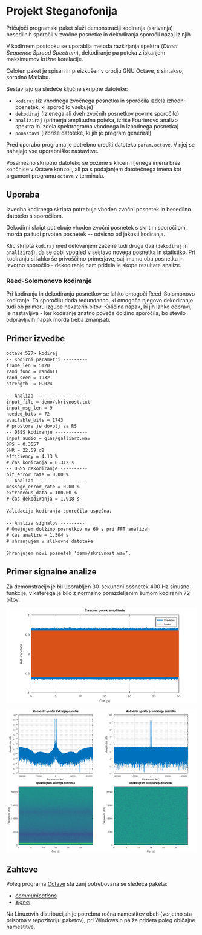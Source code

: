 # Projekt Steganofonija

Pričujoči programski paket služi demonstraciji kodiranja (skrivanja) besedilnih sporočil v zvočne posnetke in dekodiranja sporočil nazaj iz njih.

V kodirnem postopku se uporablja metoda razširjanja spektra (*Direct Sequence Spread Spectrum*), dekodiranje pa poteka z iskanjem maksimumov križne korelacije.

Celoten paket je spisan in preizkušen v orodju GNU Octave, s sintakso, sorodno Matlabu.

Sestavljajo ga sledeče ključne skriptne datoteke:

- `kodiraj` (iz vhodnega zvočnega posnetka in sporočila izdela izhodni posnetek, ki sporočilo vsebuje)
- `dekodiraj` (iz enega ali dveh zvočnih posnetkov povrne sporočilo)
- `analiziraj` (primerja amplitudna poteka, izriše Fourierovo analizo spektra in izdela spektrograma vhodnega in izhodnega posnetka)
- `ponastavi` (izbriše datoteke, ki jih je program generiral)

Pred uporabo programa je potrebno urediti datoteko `param.octave`. V njej se nahajajo vse uporabniške nastavitve.

Posamezno skriptno datoteko se požene s klicem njenega imena brez končnice v Octave konzoli, ali pa s podajanjem datotečnega imena kot argument programu `octave` v terminalu.


## Uporaba

Izvedba kodirnega skripta potrebuje vhoden zvočni posnetek in besedilno datoteko s sporočilom.

Dekodirni skript potrebuje vhoden zvočni posnetek s skritim sporočilom, morda pa tudi prvoten posnetek -- odvisno od jakosti kodiranja.

Klic skripta `kodiraj` med delovanjem zažene tudi druga dva (`dekodiraj` in `analiziraj`), da se dobi vpogled v sestavo novega posnetka in statistiko. Pri kodiranju si lahko še privoščimo primerjave, saj imamo oba posnetka in izvorno sporočilo - dekodiranje nam pridela le skope rezultate analize.

### Reed-Solomonovo kodiranje

Pri kodiranju in dekodiranju posnetkov se lahko omogoči Reed-Solomonovo kodiranje. To sporočilu doda redundanco, ki omogoča njegovo dekodiranje tudi ob primeru izgube nekaterih bitov. Količina napak, ki jih lahko odpravi, je nastavljiva - ker kodiranje znatno poveča dolžino sporočila, bo število odpravljivih napak morda treba zmanjšati.


## Primer izvedbe

```
octave:527> kodiraj
-- Kodirni parametri ---------
frame_len = 5120
rand_func = randn()
rand_seed = 1932
strength  = 0.024

-- Analiza -------------------
input_file = demo/skrivnost.txt
input_msg_len = 9
needed_bits = 72
available_bits = 1743
# prostora je dovolj za RS
-- DSSS kodiranje ------------
input_audio = glas/galliard.wav
BPS = 0.3557
SNR = 22.59 dB
efficiency = 4.13 %
# čas kodiranja = 0.312 s
-- DSSS dekodiranje ----------
bit_error_rate = 0.00 %
-- Analiza -------------------
message_error_rate = 0.00 %
extraneous_data = 100.00 %
# čas dekodiranja = 1.918 s

Validacija kodiranja sporočila uspešna.

-- Analiza signalov ---------
# Omejujem dolžino posnetkov na 60 s pri FFT analizah
# čas analize = 1.504 s
# shranjujem v slikovne datoteke

Shranjujem novi posnetek ‘demo/skrivnost.wav’.
```

## Primer signalne analize

Za demonstracijo je bil uporabljen 30-sekundni posnetek 400 Hz sinusne funkcije, v katerega je bilo z normalno porazdeljenim šumom kodiranih 72 bitov.

![Amplitudni potek](static/demo1.png)

![Spektralna analiza](static/demo2.png)

## Zahteve

Poleg programa [Octave](https://octave.org/) sta zanj potrebovana še sledeča paketa:
- [*communications*](https://gnu-octave.github.io/packages/communications/)
- [*signal*](https://gnu-octave.github.io/packages/signal/)

Na Linuxovih distribucijah je potrebna ročna namestitev obeh (verjetno sta prisotna v repozitoriju paketov), pri Windowsih pa že prideta poleg običajne namestitve.
